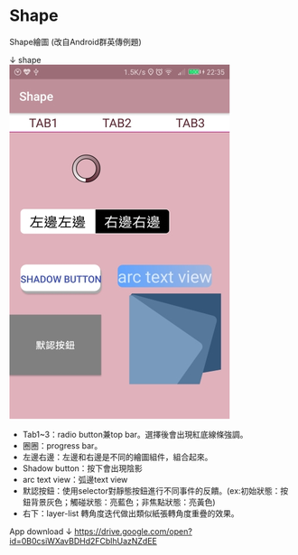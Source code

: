 # Shape
Shape繪圖 (改自Android群英傳例題)

↓ shape<br>
![Example1](pic1.jpg)

* Tab1~3：radio button兼top bar。選擇後會出現紅底線條強調。
* 圈圈：progress bar。
* 左邊右邊：左邊和右邊是不同的繪圖組件，組合起來。
* Shadow button：按下會出現陰影
* arc text view：弧邊text view
* 默認按鈕：使用selector對靜態按鈕進行不同事件的反饋。(ex:初始狀態：按鈕背景灰色；觸碰狀態：亮藍色；非焦點狀態：亮黃色)
* 右下：layer-list 轉角度迭代做出類似紙張轉角度重疊的效果。

App download ↓
https://drive.google.com/open?id=0B0csiWXavBDHd2FCblhUazNZdEE
